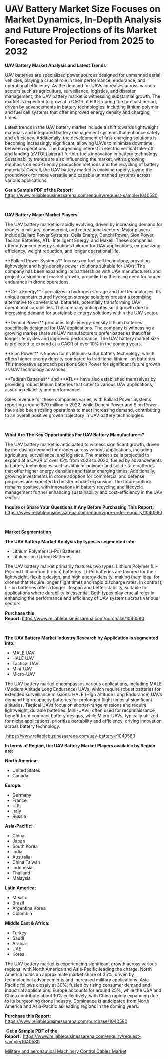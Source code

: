 <p><h1>UAV Battery Market Size Focuses on Market Dynamics, In-Depth Analysis and Future Projections of its Market Forecasted for Period from 2025 to 2032</h1></p><p><strong>UAV Battery Market Analysis and Latest Trends</strong></p>
<p><p>UAV batteries are specialized power sources designed for unmanned aerial vehicles, playing a crucial role in their performance, endurance, and operational efficiency. As the demand for UAVs increases across various sectors such as agriculture, surveillance, logistics, and disaster management, the UAV battery market is witnessing substantial growth. The market is expected to grow at a CAGR of 6.8% during the forecast period, driven by advancements in battery technologies, including lithium polymer and fuel cell systems that offer improved energy density and charging times.</p><p>Latest trends in the UAV battery market include a shift towards lightweight materials and integrated battery management systems that enhance safety and efficiency. Additionally, the development of fast-charging solutions is becoming increasingly significant, allowing UAVs to minimize downtime between operations. The burgeoning interest in electric vertical take-off and landing (eVTOL) aircraft further fuels innovation in battery technology. Sustainability trends are also influencing the market, with a growing emphasis on eco-friendly production methods and the recycling of battery materials. Overall, the UAV battery market is evolving rapidly, laying the groundwork for more versatile and capable unmanned systems across various applications.</p></p>
<p><strong>Get a Sample PDF of the Report:&nbsp;</strong> <a href="https://www.reliablebusinessarena.com/enquiry/request-sample/1040580?utm_campaign=2383&utm_medium=2&utm_source=Github&utm_content=ia&utm_term=25032025&utm_id=uav-battery">https://www.reliablebusinessarena.com/enquiry/request-sample/1040580</a></p>
<p>&nbsp;</p>
<p><strong>UAV Battery Major Market Players</strong></p>
<p><p>The UAV battery market is rapidly evolving, driven by increasing demand for drones in military, commercial, and recreational sectors. Major players include Ballard Power Systems, Cella Energy, Denchi Power, Sion Power, Tadiran Batteries, ATL, Intelligent Energy, and Maxell. These companies offer advanced energy solutions tailored for UAV applications, emphasizing efficiency, weight reduction, and longer operational life.</p><p>**Ballard Power Systems** focuses on fuel cell technology, providing lightweight and high-density power solutions suitable for UAVs. The company has been expanding its partnerships with UAV manufacturers and projects a significant market growth, propelled by the rising need for longer endurance in drone operations.</p><p>**Cella Energy** specializes in hydrogen storage and fuel technologies. Its unique nanostructured hydrogen storage solutions present a promising alternative to conventional batteries, potentially transforming UAV operational capabilities. The company anticipates solid growth due to increasing demand for sustainable energy solutions within the UAV sector.</p><p>**Denchi Power** produces high-energy-density lithium batteries specifically designed for UAV applications. The company is witnessing a growing market share as UAV manufacturers prefer batteries that offer longer life cycles and improved performance. The UAV battery market size is projected to expand at a CAGR of over 10% in the coming years.</p><p>**Sion Power** is known for its lithium-sulfur battery technology, which offers higher energy density compared to traditional lithium-ion batteries. This innovative approach positions Sion Power for significant future growth as UAV technology advances.</p><p>**Tadiran Batteries** and **ATL** have also established themselves by providing robust lithium batteries that cater to various UAV applications, assuring reliability and performance.</p><p>Sales revenue for these companies varies, with Ballard Power Systems reporting around $70 million in 2022, while Denchi Power and Sion Power have also been scaling operations to meet increasing demand, contributing to an overall positive growth trajectory in UAV battery technologies.</p></p>
<p>&nbsp;</p>
<p><strong>What Are The Key Opportunities For UAV Battery Manufacturers?</strong></p>
<p><p>The UAV battery market is anticipated to witness significant growth, driven by increasing demand for drones across various applications, including agriculture, surveillance, and logistics. The market size is projected to expand at a CAGR of over 15% from 2023 to 2030, fueled by advancements in battery technologies such as lithium-polymer and solid-state batteries that offer higher energy densities and faster charging times. Additionally, growing investments in drone adoption for commercial and defense purposes are expected to bolster market expansion. The future outlook remains positive, with innovations in battery recycling and lifecycle management further enhancing sustainability and cost-efficiency in the UAV sector.</p></p>
<p><strong>Inquire or Share Your Questions If Any Before Purchasing This Report:</strong> <a href="https://www.reliablebusinessarena.com/enquiry/pre-order-enquiry/1040580?utm_campaign=2383&utm_medium=2&utm_source=Github&utm_content=ia&utm_term=25032025&utm_id=uav-battery">https://www.reliablebusinessarena.com/enquiry/pre-order-enquiry/1040580</a></p>
<p>&nbsp;</p>
<p><strong>Market Segmentation</strong></p>
<p><strong>The UAV Battery Market Analysis by types is segmented into:</strong></p>
<p><ul><li>Lithium Polymer (Li-Po) Batteries</li><li>Lithium-ion (Li-ion) Batteries</li></ul></p>
<p><p>The UAV battery market primarily features two types: Lithium Polymer (Li-Po) and Lithium-ion (Li-ion) batteries. Li-Po batteries are favored for their lightweight, flexible design, and high energy density, making them ideal for drones that require longer flight times and rapid discharge rates. In contrast, Li-ion batteries offer a longer lifespan and better stability, suitable for applications where durability is essential. Both types play crucial roles in enhancing the performance and efficiency of UAV systems across various sectors.</p></p>
<p><strong>Purchase this Report:&nbsp;</strong><a href="https://www.reliablebusinessarena.com/purchase/1040580?utm_campaign=2383&utm_medium=2&utm_source=Github&utm_content=ia&utm_term=25032025&utm_id=uav-battery">https://www.reliablebusinessarena.com/purchase/1040580</a></p>
<p>&nbsp;</p>
<p><strong>The UAV Battery Market Industry Research by Application is segmented into:</strong></p>
<p><ul><li>MALE UAV</li><li>HALE UAV</li><li>Tactical UAV</li><li>Mini-UAV</li><li>Micro-UAV</li></ul></p>
<p><p>The UAV battery market encompasses various applications, including MALE (Medium Altitude Long Endurance) UAVs, which require robust batteries for extended surveillance missions. HALE (High Altitude Long Endurance) UAVs demand high-capacity batteries for prolonged flight times at significant altitudes. Tactical UAVs focus on shorter-range missions and require lightweight, durable batteries. Mini-UAVs, often used for reconnaissance, benefit from compact battery designs, while Micro-UAVs, typically utilized for niche applications, prioritize portability and efficiency, driving innovation across battery technology.</p></p>
<p><a href="https://www.reliablebusinessarena.com/uav-battery-r1040580?utm_campaign=2383&utm_medium=2&utm_source=Github&utm_content=ia&utm_term=25032025&utm_id=uav-battery">&nbsp;https://www.reliablebusinessarena.com/uav-battery-r1040580</a></p>
<p><strong>In terms of Region, the UAV Battery Market Players available by Region are:</strong></p>
<p>
    <p> <strong> North America: </strong>
        <ul>
            <li>United States</li>
            <li>Canada</li>
        </ul>
        </p> 
    <p> <strong> Europe: </strong>
        <ul>
            <li>Germany</li>
            <li>France</li>
            <li>U.K.</li>
            <li>Italy</li>
            <li>Russia</li>
        </ul>
        </p> 
    <p> <strong> Asia-Pacific: </strong>
        <ul>
            <li>China</li>
            <li>Japan</li>
            <li>South Korea</li>
            <li>India</li>
            <li>Australia</li>
            <li>China Taiwan</li>
            <li>Indonesia</li>
            <li>Thailand</li>
            <li>Malaysia</li>
        </ul>
        </p> 
    <p> <strong> Latin America: </strong>
        <ul>
            <li>Mexico</li>
            <li>Brazil</li>
            <li>Argentina Korea</li>
            <li>Colombia</li>
        </ul>
        </p> 
    <p> <strong> Middle East & Africa: </strong>
        <ul>
            <li>Turkey</li>
            <li>Saudi</li>
            <li>Arabia</li>
            <li>UAE</li>
            <li>Korea</li>
        </ul>
    </p>
    </p>
<p><p>The UAV battery market is experiencing significant growth across various regions, with North America and Asia-Pacific leading the charge. North America holds an approximate market share of 35%, driven by technological advancements and increased military applications. Asia-Pacific follows closely at 30%, fueled by rising consumer demand and industrial applications. Europe accounts for around 25%, while the USA and China contribute about 10% collectively, with China rapidly expanding due to its burgeoning drone industry. Dominance is anticipated from North America and Asia-Pacific as leading regions in the coming years.</p></p>
<p><strong>Purchase this Report: </strong><a href="https://www.reliablebusinessarena.com/purchase/1040580?utm_campaign=2383&utm_medium=2&utm_source=Github&utm_content=ia&utm_term=25032025&utm_id=uav-battery">https://www.reliablebusinessarena.com/purchase/1040580</a></p>
<p>&nbsp;<strong>Get a Sample PDF of the Report:&nbsp;&nbsp;</strong><a href="https://www.reliablebusinessarena.com/enquiry/request-sample/1040580?utm_campaign=2383&utm_medium=2&utm_source=Github&utm_content=ia&utm_term=25032025&utm_id=uav-battery">https://www.reliablebusinessarena.com/enquiry/request-sample/1040580</a></p>
<p><strong></strong></p>
<p><p><a href="https://github.com/rileymgdorcas/Market-Research-Report-List-1/blob/main/military-and-aeronautical-machinery-control-cables-market.md?utm_campaign=2383&utm_medium=2&utm_source=Github&utm_content=ia&utm_term=25032025&utm_id=uav-battery">Military and aeronautical Machinery Control Cables Market</a></p></p>